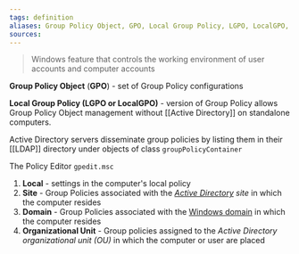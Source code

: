 ```yaml
---
tags: definition
aliases: Group Policy Object, GPO, Local Group Policy, LGPO, LocalGPO, Policy Editor, Group Policy Editor
sources: 
---
```


> Windows feature that controls the working environment of user accounts and computer accounts

**Group Policy Object** (**GPO**) - set of Group Policy configurations

**Local Group Policy (LGPO or LocalGPO)** - version of Group Policy allows Group Policy Object management without [[Active Directory]] on standalone computers.

Active Directory servers disseminate group policies by listing them in their [[LDAP]] directory under objects of class `groupPolicyContainer`

The Policy Editor `gpedit.msc`

1. **Local** -  settings in the computer's local policy
2. **Site** -  Group Policies associated with the _[Active Directory](https://en.wikipedia.org/wiki/Active_Directory "Active Directory") site_ in which the computer resides
3. **Domain** -  Group Policies associated with the [Windows domain](https://en.wikipedia.org/wiki/Windows_domain "Windows domain") in which the computer resides
4. **Organizational Unit** - Group policies assigned to the _Active Directory organizational unit (OU)_ in which the computer or user are placed
